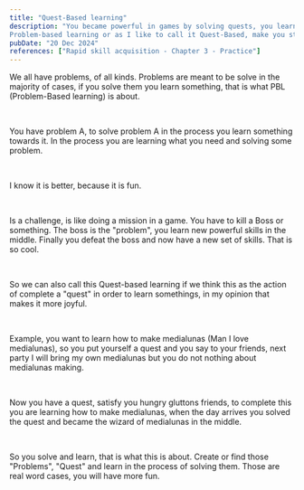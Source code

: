 ```yaml
---
title: "Quest-Based learning"
description: "You became powerful in games by solving quests, you learn better in life solving problems. 
Problem-based learning or as I like to call it Quest-Based, make you stronger in the learning phase."
pubDate: "20 Dec 2024"
references: ["Rapid skill acquisition - Chapter 3 - Practice"]
---
```


We all have problems, of all kinds. Problems are meant to be solve in the majority of cases, if you solve them you learn something, that is what PBL (Problem-Based learning) is about.

<br />

You have problem A, to solve problem A in the process you learn something towards it. In the process you are learning what you need and solving some problem.

<br />

I know it is better, because it is fun.

<br />

Is a challenge, is like doing a mission in a game. You have to kill a Boss or something. The boss is the "problem", you learn new powerful skills in the middle. Finally you defeat the boss and now have a new set of skills. That is so cool.

<br />

So we can also call this Quest-based learning if we think this as the action of complete a "quest" in order to learn somethings, in my opinion that makes it more joyful.

<br />

Example, you want to learn how to make medialunas (Man I love medialunas), so you put yourself a quest and you say to your friends, next party I will bring my own medialunas but you do not nothing about medialunas making.

<br />

Now you have a quest, satisfy you hungry gluttons friends, to complete this you are learning how to make medialunas, when the day arrives you solved the quest and became the wizard of medialunas in the middle.

<br />

So you solve and learn, that is what this is about. Create or find those "Problems", "Quest" and learn in the process of solving them. Those are real word cases, you will have more fun.
